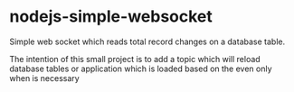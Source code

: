 # nodejs-simple-websocket
Simple web socket which reads total record changes on a database table. 

The intention of this small project is to add a topic which will reload database tables or application which is loaded
based on the even only when is necessary
